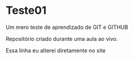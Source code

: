 # Teste01
Um mero teste de aprendizado de GIT e GITHUB

Repositório criado durante uma aula ao vivo.

Essa linha eu alterei diretamente no site
